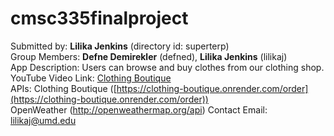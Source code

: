 # cmsc335finalproject
Submitted by: **Lilika Jenkins** (directory id: superterp)  
Group Members: **Defne Demirekler** (defned), **Lilika Jenkins** (lilikaj)  
App Description: Users can browse and buy clothes from our clothing shop. 
YouTube Video Link: [Clothing Boutique](https://youtu.be/YfsB1U-Nj7Y)  
APIs: Clothing Boutique ([https://clothing-boutique.onrender.com/order](https://clothing-boutique.onrender.com/order))  
      OpenWeather (http://openweathermap.org/api) 
Contact Email: [lilikaj@umd.edu](mailto:lilikaj@umd.edu)  
